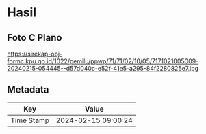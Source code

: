 # Hasil

## Foto C Plano

https://sirekap-obj-formc.kpu.go.id/1022/pemilu/ppwp/71/71/02/10/05/7171021005009-20240215-054445--d57d040c-e52f-41e5-a295-84f2280825e7.jpg


## Metadata

| Key        | Value               |
| ---------- | ------------------- |
| Time Stamp | 2024-02-15 09:00:24 |



